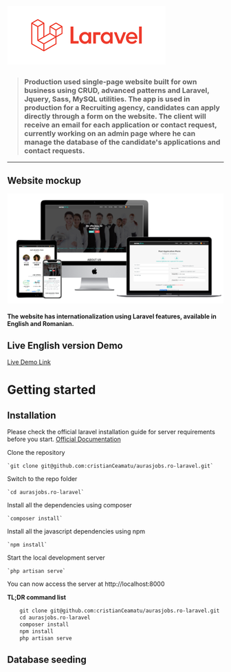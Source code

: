 # ![Laravel logo](./.github/laravel-logo.png)

> ### Production used single-page website built for own business using CRUD, advanced patterns and Laravel, Jquery, Sass, MySQL utilities. The app is used in production for a Recruiting agency, candidates can apply directly through a form on the website. The client will receive an email for each application or contact request, currently working on an admin page where he can manage the database of the candidate's applications and contact requests.

----------

## Website mockup

![screenshot](./.github/app-screenshot.png)

#### The website has internationalization using Laravel features, available in English and Romanian.

## Live English version Demo

[Live Demo Link](https://www.aurasjobs.ro/?lang=en)

# Getting started

## Installation

Please check the official laravel installation guide for server requirements before you start. [Official Documentation](https://laravel.com/docs/5.4/installation#installation)


Clone the repository

    `git clone git@github.com:cristianCeamatu/aurasjobs.ro-laravel.git`

Switch to the repo folder

    `cd aurasjobs.ro-laravel`

Install all the dependencies using composer

    `composer install`

Install all the javascript dependencies using npm

    `npm install`

Start the local development server

    `php artisan serve`

You can now access the server at http://localhost:8000

**TL;DR command list**

```
    git clone git@github.com:cristianCeamatu/aurasjobs.ro-laravel.git
    cd aurasjobs.ro-laravel
    composer install
    npm install
    php artisan serve
```

## Database seeding
